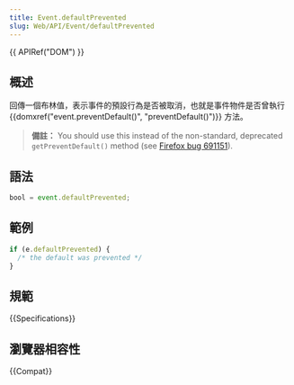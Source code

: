 ```yaml
---
title: Event.defaultPrevented
slug: Web/API/Event/defaultPrevented
---
```


{{ APIRef("DOM") }}

## 概述

回傳一個布林值，表示事件的預設行為是否被取消，也就是事件物件是否曾執行 {{domxref("event.preventDefault()", "preventDefault()")}} 方法。

> **備註：** You should use this instead of the non-standard, deprecated `getPreventDefault()` method (see [Firefox bug 691151](https://bugzilla.mozilla.org/show_bug.cgi?id%3D691151)).

## 語法

```js
bool = event.defaultPrevented;
```

## 範例

```js
if (e.defaultPrevented) {
  /* the default was prevented */
}
```

## 規範

{{Specifications}}

## 瀏覽器相容性

{{Compat}}
